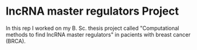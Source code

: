# lncRNA master regulators Project

In this rep I worked on my B. Sc. thesis project called "Computational methods to find lncRNA master regulators" in pacients with breast cancer (BRCA).
